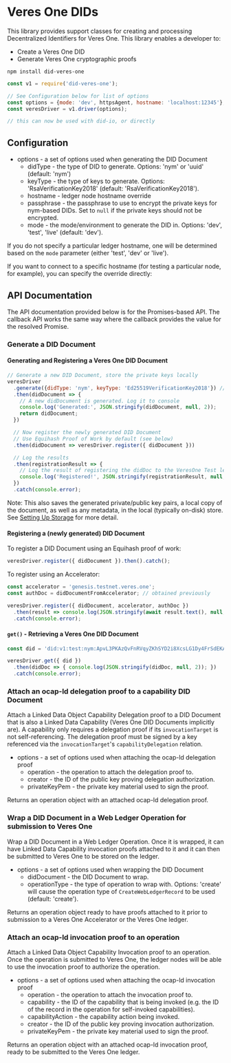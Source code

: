 # Veres One DIDs

This library provides support classes for creating and processing
Decentralized Identifiers for Veres One. This library enables a developer to:

* Create a Veres One DID
* Generate Veres One cryptographic proofs

```
npm install did-veres-one
```

```js
const v1 = require('did-veres-one');

// See Configuration below for list of options
const options = {mode: 'dev', httpsAgent, hostname: 'localhost:12345'};
const veresDriver = v1.driver(options);

// this can now be used with did-io, or directly
```

## Configuration

* options - a set of options used when generating the DID Document
  * didType - the type of DID to generate.
      Options: 'nym' or 'uuid' (default: 'nym')
  * keyType - the type of keys to generate.
      Options: 'RsaVerificationKey2018' (default: 'RsaVerificationKey2018').
  * hostname - ledger node hostname override
  * passphrase - the passphrase to use to encrypt the private keys for
      nym-based DIDs. Set to `null` if the private keys should not be encrypted.
  * mode - the mode/environment to generate the DID in.
      Options: 'dev', 'test', 'live' (default: 'dev').

If you do not specify a particular ledger hostname, one will be determined
based on the `mode` parameter (either 'test', 'dev' or 'live').

If you want to connect to a specific hostname (for testing a particular node,
for example), you can specify the override directly:

## API Documentation

The API documentation provided below is for the Promises-based API. The
callback API works the same way where the callback provides the value for the
resolved Promise.

### Generate a DID Document

#### Generating and Registering a Veres One DID Document

```js
// Generate a new DID Document, store the private keys locally
veresDriver
  .generate({didType: 'nym', keyType: 'Ed25519VerificationKey2018'}) // default
  .then(didDocument => {
    // A new didDocument is generated. Log it to console
    console.log('Generated:', JSON.stringify(didDocument, null, 2));
    return didDocument;
  })

  // Now register the newly generated DID Document
  // Use Equihash Proof of Work by default (see below)
  .then(didDocument => veresDriver.register({ didDocument }))

  // Log the results
  .then(registrationResult => {
    // Log the result of registering the didDoc to the VeresOne Test ledger
    console.log('Registered!', JSON.stringify(registrationResult, null, 2));
  })
  .catch(console.error);
```

Note: This also saves the generated private/public key pairs, a local copy of
the document, as well as any metadata, in the local (typically on-disk) store.
See [Setting Up Storage](#setting-up-storage) for more detail.


#### Registering a (newly generated) DID Document

To register a DID Document using an Equihash proof of work:

```js
veresDriver.register({ didDocument }).then().catch();
```

To register using an Accelerator:

```js
const accelerator = 'genesis.testnet.veres.one';
const authDoc = didDocumentFromAccelerator; // obtained previously

veresDriver.register({ didDocument, accelerator, authDoc })
  .then(result => console.log(JSON.stringify(await result.text(), null, 2)))
  .catch(console.error);
```

#### `get()` - Retrieving a Veres One DID Document

```js
const did = 'did:v1:test:nym:ApvL3PKAzQvFnRVqyZKhSYD2i8XcsLG1Dy4FrSdEKAdR';

veresDriver.get({ did })
  .then(didDoc => { console.log(JSON.stringify(didDoc, null, 2)); })
  .catch(console.error);
```

### Attach an ocap-ld delegation proof to a capability DID Document

Attach a Linked Data Object Capability Delegation proof to a DID Document that
is also a Linked Data Capability (Veres One DID Documents implicitly are). A
capability only requires a delegation proof if its `invocationTarget` is not
self-referencing. The delegation proof must be signed by a key referenced via
the `invocationTarget`'s `capabilityDelegation` relation.

* options - a set of options used when attaching the ocap-ld delegation proof
  * operation - the operation to attach the delegation proof to.
  * creator - the ID of the public key proving delegation authorization.
  * privateKeyPem - the private key material used to sign the proof.

Returns an operation object with an attached ocap-ld delegation proof.

### Wrap a DID Document in a Web Ledger Operation for submission to Veres One

Wrap a DID Document in a Web Ledger Operation. Once it is wrapped, it can
have Linked Data Capability invocation proofs attached to it and it can then
be submitted to Veres One to be stored on the ledger.

* options - a set of options used when wrapping the DID Document
  * didDocument - the DID Document to wrap.
  * operationType - the type of operation to wrap with.
      Options: 'create' will cause the operation type of `CreateWebLedgerRecord`
        to be used (default: 'create').

Returns an operation object ready to have proofs attached to it prior to
submission to a Veres One Accelerator or the Veres One ledger.

### Attach an ocap-ld invocation proof to an operation

Attach a Linked Data Object Capability Invocation proof to an operation. Once
the operation is submitted to Veres One, the ledger nodes will be able to
use the invocation proof to authorize the operation.

* options - a set of options used when attaching the ocap-ld invocation proof
  * operation - the operation to attach the invocation proof to.
  * capability - the ID of the capability that is being invoked (e.g. the
      ID of the record in the operation for self-invoked capabilities).
  * capabilityAction - the capability action being invoked.
  * creator - the ID of the public key proving invocation authorization.
  * privateKeyPem - the private key material used to sign the proof.

Returns an operation object with an attached ocap-ld invocation proof, ready to
be submitted to the Veres One ledger.
